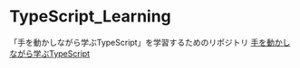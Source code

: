 # TypeScript_Learning

「手を動かしながら学ぶTypeScript」を学習するためのリポジトリ
[手を動かしながら学ぶTypeScript](https://www.amazon.co.jp/%E6%89%8B%E3%82%92%E5%8B%95%E3%81%8B%E3%81%97%E3%81%AA%E3%81%8C%E3%82%89%E5%AD%A6%E3%81%B6-TypeScript-%E6%B8%A1%E9%82%89-%E6%AF%94%E5%91%82%E6%A8%B9/dp/4863543557)